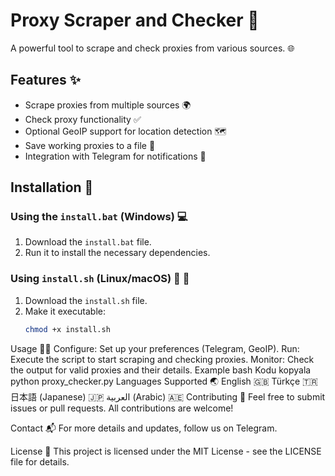 # Proxy Scraper and Checker 🚀

A powerful tool to scrape and check proxies from various sources. 🌐

## Features ✨

- Scrape proxies from multiple sources 🌍
- Check proxy functionality ✅
- Optional GeoIP support for location detection 🗺️
- Save working proxies to a file 📁
- Integration with Telegram for notifications 📲

## Installation 🔧

### Using the `install.bat` (Windows) 💻

1. Download the `install.bat` file.
2. Run it to install the necessary dependencies.

### Using `install.sh` (Linux/macOS) 🐧 🍎

1. Download the `install.sh` file.
2. Make it executable:
   ```bash
   chmod +x install.sh
Usage 🏃‍♂️
Configure: Set up your preferences (Telegram, GeoIP).
Run: Execute the script to start scraping and checking proxies.
Monitor: Check the output for valid proxies and their details.
Example
bash
Kodu kopyala
python proxy_checker.py
Languages Supported 🌏
English 🇬🇧
Türkçe 🇹🇷
日本語 (Japanese) 🇯🇵
العربية (Arabic) 🇦🇪
Contributing 🤝
Feel free to submit issues or pull requests. All contributions are welcome!

Contact 📬
For more details and updates, follow us on Telegram.

License 📜
This project is licensed under the MIT License - see the LICENSE file for details.
